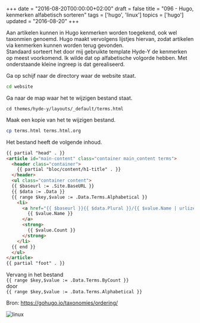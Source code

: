 +++
date = "2016-08-20T00:00:00+02:00"
draft = false
title = "096 - Hugo, kenmerken alfabetisch sorteren"
tags = ['hugo', 'linux']
topics = ['hugo']
updated = "2016-08-20"
+++

Aan artikelen kunnen in Hugo kenmerken worden toegekend, ook wel taxonmien
genoemd. Hugo maakt vervolgens lijstjes hiervan, zodat artikelen via kenmerken
kunnen worden terug gevonden.   
Standaard sorteert het door mij gebruikte template Hyde-Y de kenmerken op meest
voorkomend. Ik wilde dat op alfabetische volgorde hebben. Met onderstaande
kleine ingreep is dat gerealiseerd.

Ga op schijf naar de directory waar de website staat.
```bash
cd website
```

Ga naar de map waar het te wijzigen bestand staat.
```
cd themes/hyde-y/layouts/_default/terms.html
```

Maak een kopie van het te wijzigen bestand.
```bash
cp terms.html terms.html.org
```

Het bestand heeft de volgende inhoud.
```html
{{ partial "head" . }}
<article id="main-content" class="container main_content terms">
  <header class="container">
    {{ partial "bloc/content/h1-title" . }}
  </header>
  <ul class="container content">
  {{ $baseurl := .Site.BaseURL }}
  {{ $data := .Data }}
  {{ range $key,$value := .Data.Terms.Alphabetical }}
    <li>
      <a href="{{ $baseurl }}{{ $data.Plural }}/{{ $value.Name | urlize }}">
        {{ $value.Name }}
      </a>
      <strong>
        {{ $value.Count }}
      </strong>
    </li>
  {{ end }}
  </ul>
</article>
{{ partial "foot" . }}
```

Vervang in het bestand  
`{{ range $key,$value := .Data.Terms.ByCount }}`  
door  
`{{ range $key,$value := .Data.Terms.Alphabetical }}`


Bron: https://gohugo.io/taxonomies/ordering/

![linux](/img/logo_linux.jpg)


